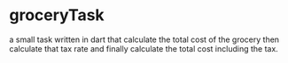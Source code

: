 # groceryTask
a small task written in dart that calculate the total cost of the grocery then calculate that tax rate and finally calculate the total cost including the tax.
